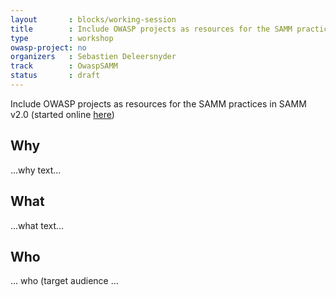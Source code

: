 ```yaml
---
layout       : blocks/working-session
title        : Include OWASP projects as resources for the SAMM practices
type         : workshop
owasp-project: no
organizers   : Sebastien Deleersnyder
track        : OwaspSAMM
status       : draft
---
```


Include OWASP projects as resources for the SAMM practices in SAMM v2.0 (started online [here](https://www.owasp.org/index.php/Category:SAMM-Resources))

## Why

...why text...

## What

...what text...

## Who

... who (target audience ...